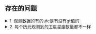 ## 存在的问题 
<details>
<summary>1. 观测数据的有的utc是有没有gt值的</summary>

这个好解决，直接删了没有真值的数据就行了

</details>

<details>
<summary>2. 每个历元观测到的卫星星座数量都不一样</summary>

多的50个，少的21个。这样对模型的输入就要求是不固定的。
就有点麻烦。

</details>
